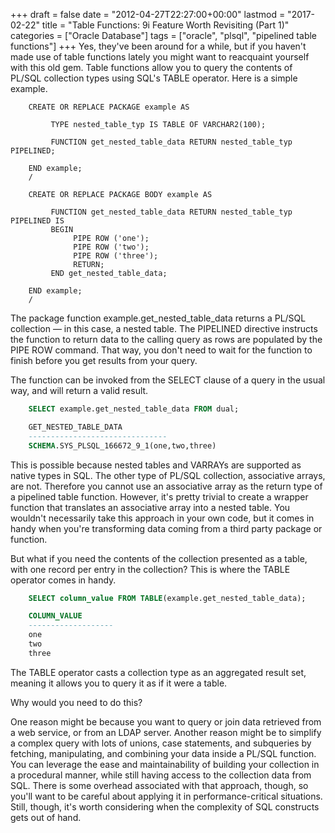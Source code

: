 +++
draft       = false
date        = "2012-04-27T22:27:00+00:00"
lastmod     = "2017-02-22"
title       = "Table Functions: 9i Feature Worth Revisiting (Part 1)"
categories  = ["Oracle Database"]
tags        = ["oracle", "plsql", "pipelined table functions"]
+++
Yes, they've been around for a while, but if you haven't made use of table functions lately you might want to reacquaint yourself with this old gem. Table functions allow you to query the contents of PL/SQL collection types using SQL's TABLE operator. Here is a simple example.

```plpgsql
    CREATE OR REPLACE PACKAGE example AS

         TYPE nested_table_typ IS TABLE OF VARCHAR2(100);

         FUNCTION get_nested_table_data RETURN nested_table_typ PIPELINED;

    END example;
    /

    CREATE OR REPLACE PACKAGE BODY example AS

         FUNCTION get_nested_table_data RETURN nested_table_typ PIPELINED IS
         BEGIN
              PIPE ROW ('one');
              PIPE ROW ('two');
              PIPE ROW ('three');
              RETURN;
         END get_nested_table_data;

    END example;
    /
```

The package function example.get_nested_table_data returns a PL/SQL collection — in this case, a nested table. The PIPELINED directive instructs the function to return data to the calling query as rows are populated by the PIPE ROW command. That way, you don't need to wait for the function to finish before you get results from your query.

The function can be invoked from the SELECT clause of a query in the usual way, and will return a valid result.

```sql
    SELECT example.get_nested_table_data FROM dual;

    GET_NESTED_TABLE_DATA
    -------------------------------
    SCHEMA.SYS_PLSQL_166672_9_1(one,two,three)
```

This is possible because nested tables and VARRAYs are supported as native types in SQL. The other type of PL/SQL collection, associative arrays, are not. Therefore you cannot use an associative array as the return type of a pipelined table function. However, it's pretty trivial to create a wrapper function that translates an associative array into a nested table. You wouldn't necessarily take this approach in your own code, but it comes in handy when you're transforming data coming from a third party package or function.

But what if you need the contents of the collection presented as a table, with one record per entry in the collection? This is where the TABLE operator comes in handy.

```sql
    SELECT column_value FROM TABLE(example.get_nested_table_data);

    COLUMN_VALUE
    -------------------
    one
    two
    three
```

The TABLE operator casts a collection type as an aggregated result set, meaning it allows you to query it as if it were a table.

Why would you need to do this?

One reason might be because you want to query or join data retrieved from a web service, or from an LDAP server. Another reason might be to simplify a complex query with lots of unions, case statements, and subqueries by fetching, manipulating, and combining your data inside a PL/SQL function. You can leverage the ease and maintainability of building your collection in a procedural manner, while still having access to the collection data from SQL. There is some overhead associated with that approach, though, so you'll want to be careful about applying it in performance-critical situations. Still, though, it's worth considering when the complexity of SQL constructs gets out of hand.
